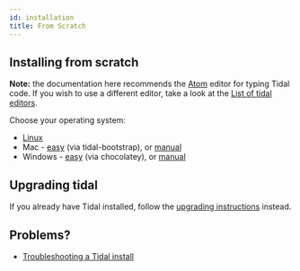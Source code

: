 ```yaml
---
id: installation
title: From Scratch
---
```


## Installing from scratch

**Note:** the documentation here recommends the [Atom](https://atom.io/) editor for typing
Tidal code. If you wish to use a different editor, take a look at the
[List of tidal editors](/wiki/List_of_tidal_editors "wikilink").

Choose your operating system:

- [Linux](/wiki/Linux_installation "wikilink")
- Mac - [easy](/wiki/MacOS_automated_installation "wikilink") (via
    tidal-bootstrap), or [manual](/wiki/MacOS_installation "wikilink")
- Windows - [easy](/wiki/Windows_choco_install "wikilink") (via chocolatey),
    or [manual](/wiki/Windows_installation "wikilink")

## Upgrading tidal

If you already have Tidal installed, follow the [upgrading instructions](/wiki/Upgrading "wikilink") instead.


## Problems?

- [Troubleshooting a Tidal
    install](/wiki/Troubleshooting_a_Tidal_install "wikilink")

